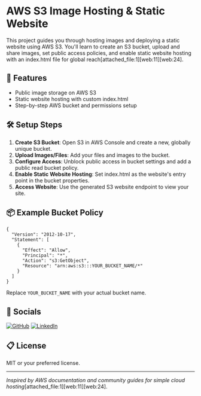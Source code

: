 # AWS S3 Image Hosting & Static Website

This project guides you through hosting images and deploying a static website using AWS S3. You'll learn to create an S3 bucket, upload and share images, set public access policies, and enable static website hosting with an index.html file for global reach[attached_file:1][web:11][web:24].

## 🚀 Features

- Public image storage on AWS S3
- Static website hosting with custom index.html
- Step-by-step AWS bucket and permissions setup

## 🛠️ Setup Steps

1. **Create S3 Bucket**: Open S3 in AWS Console and create a new, globally unique bucket.
2. **Upload Images/Files**: Add your files and images to the bucket.
3. **Configure Access**: Unblock public access in bucket settings and add a public read bucket policy.
4. **Enable Static Website Hosting**: Set index.html as the website's entry point in the bucket properties.
5. **Access Website**: Use the generated S3 website endpoint to view your site.

## 📦 Example Bucket Policy

```
{
  "Version": "2012-10-17",
  "Statement": [
    {
      "Effect": "Allow",
      "Principal": "*",
      "Action": "s3:GetObject",
      "Resource": "arn:aws:s3:::YOUR_BUCKET_NAME/*"
    }
  ]
}
```
Replace `YOUR_BUCKET_NAME` with your actual bucket name.

## 🔗 Socials

[![GitHub](https://readmecodegen.vercel.app/api/social-icon?name=github&size=40)](https://github.com/yourgithubusername)
[![LinkedIn](https://readmecodegen.vercel.app/api/social-icon?name=linkedin&size=40)](https://www.linkedin.com/in/ateeb-ahmed-shaikh-932234192/)

## 📋 License

MIT or your preferred license.

---

*Inspired by AWS documentation and community guides for simple cloud hosting*[attached_file:1][web:11][web:24].
```
